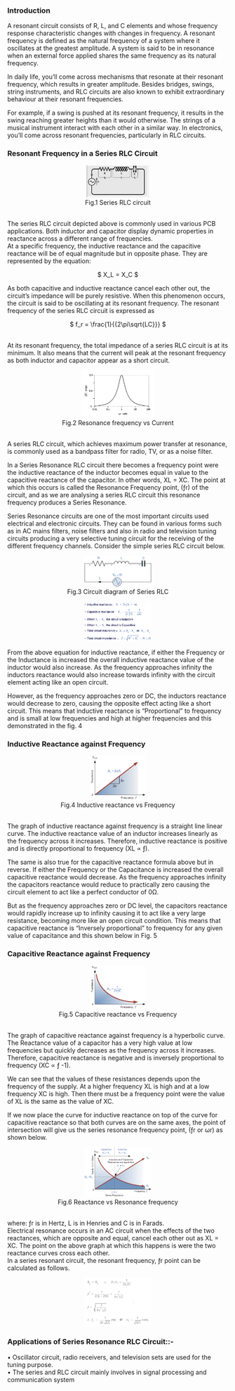 ### Introduction

A resonant circuit consists of R, L, and C elements and whose frequency response characteristic changes with changes in frequency. A resonant frequency is defined as the natural frequency of a system where it oscillates at the greatest amplitude. A system is said to be in resonance when an external force applied shares the same frequency as its natural frequency.

In daily life, you’ll come across mechanisms that resonate at their resonant frequency, which results in greater amplitude. Besides bridges, swings, string instruments, and RLC circuits are also known to exhibit extraordinary behaviour at their resonant frequencies. 

For example, if a swing is pushed at its resonant frequency, it results in the swing reaching greater heights than it would otherwise. The strings of a musical instrument interact with each other in a similar way. In electronics, you’ll come across resonant frequencies, particularly in RLC circuits.

### Resonant Frequency in a Series RLC Circuit

<center><img src="images/img2.jpg"width="28%" alt="Resonance Frequency in a Series RLC circuit." title="Resonant frequency in a Series RLC circuit"> </center>
<center>Fig.1 Series RLC circuit </center><br/>

The series RLC circuit depicted above is commonly used in various PCB applications. Both inductor and capacitor display dynamic properties in reactance across a different range of frequencies.<br>
At a specific frequency, the inductive reactance and the capacitive reactance will be of equal magnitude but in opposite phase. They are represented by the equation:<br>

<center> $ X_L = X_C $  </center>

As both capacitive and inductive reactance cancel each other out, the circuit’s impedance will be purely resistive. When this phenomenon occurs, the circuit is said to be oscillating at its resonant frequency. The resonant frequency of the series RLC circuit is expressed as <br>

<center> $ f_r = \frac{1}{{2\pi\sqrt{LC}}} $ </center> <br>

At its resonant frequency, the total impedance of a series RLC circuit is at its minimum. It also means that the current will peak at the resonant frequency as both inductor and capacitor appear as a short circuit.

<center> <img src="images/img3.png" width="33%" alt="Resonance Frequency in a Series RLC circuit." title="Resonant frequency in a Series RLC circuit"> </center>

 <center> Fig.2 Resonance frequency vs Current </center> <br/>

A series RLC circuit, which achieves maximum power transfer at resonance, is commonly used as a bandpass filter for radio, TV, or as a noise filter. 

In a Series Resonance RLC circuit there becomes a frequency point were the inductive reactance of the inductor becomes equal in value to the capacitive reactance of the capacitor. In other words, XL = XC. The point at which this occurs is called the Resonance Frequency point, (ƒr) of the circuit, and as we are analysing a series RLC circuit this resonance frequency produces a Series Resonance.

Series Resonance circuits are one of the most important circuits used electrical and electronic circuits. They can be found in various forms such as in AC mains filters, noise filters and also in radio and television tuning circuits producing a very selective tuning circuit for the receiving of the different frequency channels. Consider the simple series RLC circuit below.

<center><img src="images/img4.gif" width="30%" alt="Circuit" title="Circuit"> </center>

<center>Fig.3 Circuit diagram of Series RLC </center><br/>

<center><img src="images/img5.gif"width="30%" alt="Formulaes" title="Formulaes"> </center>

From the above equation for inductive reactance, if either the Frequency or the Inductance is increased the overall inductive reactance value of the inductor would also increase. As the frequency approaches infinity the inductors reactance would also increase towards infinity with the circuit element acting like an open circuit.<br>

However, as the frequency approaches zero or DC, the inductors reactance would decrease to zero, causing the opposite effect acting like a short circuit. This means that inductive reactance is “Proportional” to frequency and is small at low frequencies and high at higher frequencies and this demonstrated in the fig. 4<br>

### Inductive Reactance against Frequency 

<center><img src="images/img6.gif"width="25%" alt="Inductive reactance agianst Frequency" title="Inductive reactance agianst Frequency"> </center>
 <center>Fig.4 Inductive reactance vs Frequency  </center><br/>

The graph of inductive reactance against frequency is a straight line linear curve. The inductive reactance value of an inductor increases linearly as the frequency across it increases. Therefore, inductive reactance is positive and is directly proportional to frequency (XL ∝ ƒ).<br>

The same is also true for the capacitive reactance formula above but in reverse. If either the Frequency or the Capacitance is increased the overall capacitive reactance would decrease. As the frequency approaches infinity the capacitors reactance would reduce to practically zero causing the circuit element to act like a perfect conductor of 0Ω.<br>

But as the frequency approaches zero or DC level, the capacitors reactance would rapidly increase up to infinity causing it to act like a very large resistance, becoming more like an open circuit condition. This means that capacitive reactance is “Inversely proportional” to frequency for any given value of capacitance and this shown below in Fig. 5 

### Capacitive Reactance against Frequency

<center> <img src="images/img7.gif" width="25%" alt="Capacitive Reactance against Frequency" title="Capacitive Reactance against Frequency"> </center>
<center> Fig.5 Capacitive reactance vs Frequency </center> <br/>

The graph of capacitive reactance against frequency is a hyperbolic curve. The Reactance value of a capacitor has a very high value at low frequencies but quickly decreases as the frequency across it increases. Therefore, capacitive reactance is negative and is inversely proportional to frequency (XC ∝ ƒ -1).<br>

We can see that the values of these resistances depends upon the frequency of the supply. At a higher frequency XL is high and at a low frequency XC is high. Then there must be a frequency point were the value of XL is the same as the value of XC.<br>

If we now place the curve for inductive reactance on top of the curve for capacitive reactance so that both curves are on the same axes, the point of intersection will give us the series resonance frequency point, (ƒr or ωr) as shown below.

<center> <img src="images/img8.gif"width="30%" alt="Series Resonance" title="Series Resonance"> </center>
<center> Fig.6 Reactance vs Resonance frequency </center><br/>

where: ƒr is in Hertz, L is in Henries and C is in Farads.<br>
Electrical resonance occurs in an AC circuit when the effects of the two reactances, which are opposite and equal, cancel each other out as XL = XC. The point on the above graph at which this happens is were the two reactance curves cross each other.<br>
In a series resonant circuit, the resonant frequency, ƒr point can be calculated as follows.<br>

<center><img src="images/img12.png"width="30%" alt="Formulaes" title="Formulaes"> </center>

### Applications of Series Resonance RLC Circuit::- 

•	Oscillator circuit, radio receivers, and television sets are used for the tuning purpose.<br>
•	The series and RLC circuit mainly involves in signal processing and communication system

 